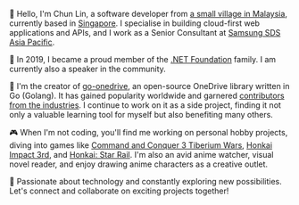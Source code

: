 👋 Hello, I'm Chun Lin, a software developer from [a small village in Malaysia](https://goo.gl/maps/s2ymn2tsZ26bJgMV6), currently based in [Singapore](https://goo.gl/maps/LcMv21JdsCcnkCCr7?coh=178573&entry=tt). I specialise in building cloud-first web applications and APIs, and I work as a Senior Consultant at [Samsung SDS Asia Pacific](https://www.samsungsds.com/en/index.html).

🎤 In 2019, I became a proud member of the [.NET Foundation](https://dotnetfoundation.org/community/speakers/goh-chun-lin) family. I am currently also a speaker in the community.

🚀 I'm the creator of [go-onedrive](https://github.com/goh-chunlin/go-onedrive), an open-source OneDrive library written in Go (Golang). It has gained popularity worldwide and garnered [contributors from the industries](https://github.com/goh-chunlin/go-onedrive/graphs/contributors). I continue to work on it as a side project, finding it not only a valuable learning tool for myself but also benefiting many others.

🎮 When I'm not coding, you'll find me working on personal hobby projects, diving into games like [Command and Conquer 3 Tiberium Wars](https://www.ea.com/en-gb/games/command-and-conquer/command-and-conquer-3-tiberium-wars), [Honkai Impact 3rd](https://honkaiimpact3.mihoyo.com/global/en-us/home), and [Honkai: Star Rail](https://hsr.hoyoverse.com/en-us/). I'm also an avid anime watcher, visual novel reader, and enjoy drawing anime characters as a creative outlet.

🌟 Passionate about technology and constantly exploring new possibilities. Let's connect and collaborate on exciting projects together!

